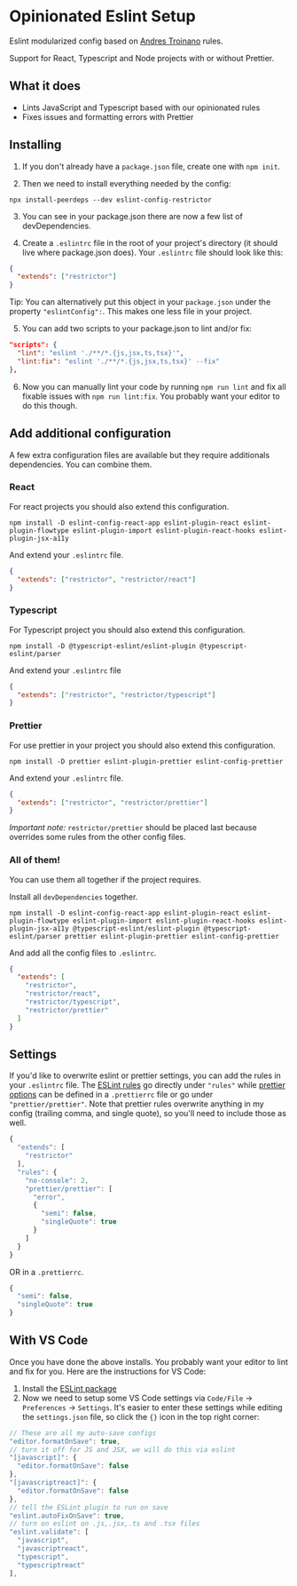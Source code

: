 # Opinionated Eslint Setup

Eslint modularized config based on [Andres Troinano](https://github.com/andres-troiano-globant) rules.

Support for React, Typescript and Node projects with or without Prettier.

## What it does

- Lints JavaScript and Typescript based with our opinionated rules
- Fixes issues and formatting errors with Prettier

## Installing

1. If you don't already have a `package.json` file, create one with `npm init`.

2. Then we need to install everything needed by the config:

```
npx install-peerdeps --dev eslint-config-restrictor
```

3. You can see in your package.json there are now a few list of devDependencies.

4. Create a `.eslintrc` file in the root of your project's directory (it should live where package.json does). Your `.eslintrc` file should look like this:

```json
{
  "extends": ["restrictor"]
}
```

Tip: You can alternatively put this object in your `package.json` under the property `"eslintConfig":`. This makes one less file in your project.

5. You can add two scripts to your package.json to lint and/or fix:

```json
"scripts": {
  "lint": "eslint './**/*.{js,jsx,ts,tsx}'",
  "lint:fix": "eslint './**/*.{js,jsx,ts,tsx}' --fix"
},
```

6. Now you can manually lint your code by running `npm run lint` and fix all fixable issues with `npm run lint:fix`. You probably want your editor to do this though.

## Add additional configuration

A few extra configuration files are available but they require additionals dependencies. You can combine them.

### React

For react projects you should also extend this configuration.

```
npm install -D eslint-config-react-app eslint-plugin-react eslint-plugin-flowtype eslint-plugin-import eslint-plugin-react-hooks eslint-plugin-jsx-a11y
```

And extend your `.eslintrc` file.

```json
{
  "extends": ["restrictor", "restrictor/react"]
}
```

### Typescript

For Typescript project you should also extend this configuration.

```
npm install -D @typescript-eslint/eslint-plugin @typescript-eslint/parser
```

And extend your `.eslintrc` file

```json
{
  "extends": ["restrictor", "restrictor/typescript"]
}
```

### Prettier

For use prettier in your project you should also extend this configuration.

```
npm install -D prettier eslint-plugin-prettier eslint-config-prettier
```

And extend your `.eslintrc` file.

```json
{
  "extends": ["restrictor", "restrictor/prettier"]
}
```

_Important note:_ `restrictor/prettier` should be placed last because overrides some rules from the other config files.

### All of them!

You can use them all together if the project requires.

Install all `devDependencies` together.

```
npm install -D eslint-config-react-app eslint-plugin-react eslint-plugin-flowtype eslint-plugin-import eslint-plugin-react-hooks eslint-plugin-jsx-a11y @typescript-eslint/eslint-plugin @typescript-eslint/parser prettier eslint-plugin-prettier eslint-config-prettier
```

And add all the config files to `.eslintrc`.

```json
{
  "extends": [
    "restrictor",
    "restrictor/react",
    "restrictor/typescript",
    "restrictor/prettier"
  ]
}
```

## Settings

If you'd like to overwrite eslint or prettier settings, you can add the rules in your `.eslintrc` file. The [ESLint rules](https://eslint.org/docs/rules/) go directly under `"rules"` while [prettier options](https://prettier.io/docs/en/options.html) can be defined in a `.prettierrc` file or go under `"prettier/prettier"`. Note that prettier rules overwrite anything in my config (trailing comma, and single quote), so you'll need to include those as well.

```js
{
  "extends": [
    "restrictor"
  ],
  "rules": {
    "no-console": 2,
    "prettier/prettier": [
      "error",
      {
        "semi": false,
        "singleQuote": true
      }
    ]
  }
}
```

OR in a `.prettierrc`.

```js
{
  "semi": false,
  "singleQuote": true
}
```

## With VS Code

Once you have done the above installs. You probably want your editor to lint and fix for you. Here are the instructions for VS Code:

1. Install the [ESLint package](https://marketplace.visualstudio.com/items?itemName=dbaeumer.vscode-eslint)
2. Now we need to setup some VS Code settings via `Code/File` → `Preferences` → `Settings`. It's easier to enter these settings while editing the `settings.json` file, so click the `{}` icon in the top right corner:

```js
// These are all my auto-save configs
"editor.formatOnSave": true,
// turn it off for JS and JSX, we will do this via eslint
"[javascript]": {
  "editor.formatOnSave": false
},
"[javascriptreact]": {
  "editor.formatOnSave": false
},
// tell the ESLint plugin to run on save
"eslint.autoFixOnSave": true,
// turn on eslint on .js,.jsx,.ts and .tsx files
"eslint.validate": [
  "javascript",
  "javascriptreact",
  "typescript",
  "typescriptreact"
],
```
